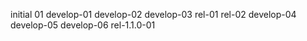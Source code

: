 initial
01
develop-01
develop-02
develop-03
rel-01
rel-02
develop-04
develop-05
develop-06
rel-1.1.0-01